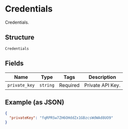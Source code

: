 
# Credentials

Credentials.

## Structure

`Credentials`

## Fields

| Name | Type | Tags | Description |
|  --- | --- | --- | --- |
| `private_key` | `string` | Required | Private API Key. |

## Example (as JSON)

```json
{
  "privateKey": "fqRPRSw7ZH6OHddZx1GBzcsWdWAd8UO9"
}
```

